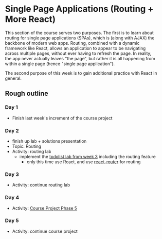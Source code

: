 # Single Page Applications (Routing + More React)

This section of the course serves two purposes. The first is to learn about routing for single page applications (SPAs), which is (along with AJAX) the backbone of modern web apps. Routing, combined with a dynamic framework like React, allows an application to appear to be navigating across multiple pages, without ever having to refresh the page. In reality, the app never actually leaves "the page", but rather it is all happening from within a single page (hence "single page application").

The second purpose of this week is to gain additional practice with React in general.

## Rough outline

### Day 1

* Finish last week's increment of the course project

### Day 2

* finish up lab + solutions presentation 
* Topic: Routing
* Activity: routing lab
  * implement the [todolist lab from week 3](./../week-3/todolist2.md) including the routing feature
    * only this time use React, and use [react-router](https://reacttraining.com/react-router/web/guides/quick-start) for routing

### Day 3

* Activity: continue routing lab

### Day 4

* Activity: [Course Project Phase 5](./chatroom5.md)

### Day 5

* Activity: continue course project
